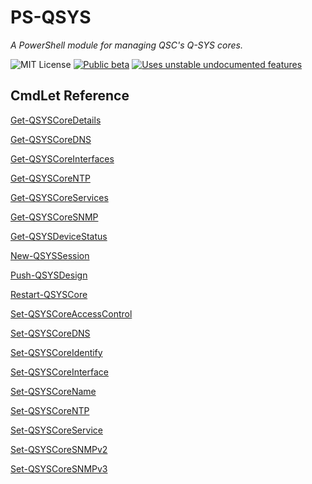 # PS-QSYS
*A PowerShell module for managing QSC's Q-SYS cores.*

![MIT License](https://img.shields.io/badge/license-MIT-blue) [![Public beta](https://img.shields.io/badge/stability-public_beta-orange)](https://gist.github.com/gdyr/2e54d8afb39d4ea789b4830603ca34b2) [![Uses unstable undocumented features](https://img.shields.io/badge/support-unstable-red)](https://gist.github.com/gdyr/2e54d8afb39d4ea789b4830603ca34b2)

## CmdLet Reference

<a href="docs/Get-QSYSCoreDetails.md">Get-QSYSCoreDetails</a>

<a href="docs/Get-QSYSCoreDNS.md">Get-QSYSCoreDNS</a>

<a href="docs/Get-QSYSCoreInterfaces.md">Get-QSYSCoreInterfaces</a>

<a href="docs/Get-QSYSCoreNTP.md">Get-QSYSCoreNTP</a>

<a href="docs/Get-QSYSCoreServices.md">Get-QSYSCoreServices</a>

<a href="docs/Get-QSYSCoreSNMP.md">Get-QSYSCoreSNMP</a>

<a href="docs/Get-QSYSDeviceStatus.md">Get-QSYSDeviceStatus</a>

<a href="docs/New-QSYSSession.md">New-QSYSSession</a>

<a href="docs/Push-QSYSDesign.md">Push-QSYSDesign</a>

<a href="docs/Restart-QSYSCore.md">Restart-QSYSCore</a>

<a href="docs/Set-QSYSCoreAccessControl.md">Set-QSYSCoreAccessControl</a>

<a href="docs/Set-QSYSCoreDNS.md">Set-QSYSCoreDNS</a>

<a href="docs/Set-QSYSCoreIdentify.md">Set-QSYSCoreIdentify</a>

<a href="docs/Set-QSYSCoreInterface.md">Set-QSYSCoreInterface</a>

<a href="docs/Set-QSYSCoreName.md">Set-QSYSCoreName</a>

<a href="docs/Set-QSYSCoreNTP.md">Set-QSYSCoreNTP</a>

<a href="docs/Set-QSYSCoreService.md">Set-QSYSCoreService</a>

<a href="docs/Set-QSYSCoreSNMPv2.md">Set-QSYSCoreSNMPv2</a>

<a href="docs/Set-QSYSCoreSNMPv3.md">Set-QSYSCoreSNMPv3</a>
